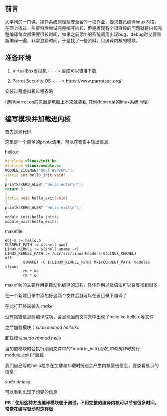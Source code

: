 ## 前言

大学狗的一门课，操作系统原理及安全留的一项作业，要求自己编译linux内核，在网上找过一些资料后尝试完整编写内核，但是发现有个很麻烦的问题就是内核完整编译每次都需要很长时间，如果之前添加的系统调用出现bug，debug时又要重新编译一遍，非常浪费时间，于是找了一些资料，只编译内核的模块。

<!--more-->


## 准备环境

1. VirtualBox虚拟机 - - - > 百度可以直接下载

2. Parrot Security OS  -  -  -  >  https://www.parrotsec.org/

安装过程虚拟机过程省略

(选择parrot os的原因是电脑上本来就装着, 其他debian系的linux系统同理)



## 编写模块并加载进内核

首先是源代码

这里是一个简单的printk调用，可以在警告中输出信息

hello.c

```C++
#include <linux/init.h>
#include <linux/module.h>
MODULE_LICENSE("Dual BSD/GPL");
static int hello_init(void)
{
printk(KERN_ALERT "Hello enter\n");
return 0;
}
static void hello_exit(void)
{
printk(KERN_ALERT "Hello exit\n");
}
module_init(hello_init);
module_exit(hello_exit);
```

makefile

```
obj-m := hello.o
CURRENT_PATH := $(shell pwd)
LINUX_KERNEL := $(shell uname -r)
LINUX_KERNEL_PATH := /usr/src/linux-headers-$(LINUX_KERNEL)
all:
        $(MAKE) -C $(LINUX_KERNEL_PATH) M=$(CURRENT_PATH) modules
clean:
        rm *.ko
        rm *.o
```

makefile的主要作用是自动化编译的过程，具体作用以及语法可以百度找到很多

在一个新建目录中添加好这两个文件后就可以在该目录下编译了

在此打开终端输入 *make*

没有报错信息则编译成功，会发现当前文件夹中出现了hello.ko hello.o等文件

之后加载模块：*sudo insmod hello.ko*

卸载模块:*sudo rmmod hello*

当加载模块时会执行刚刚文件中的*module_init()*函数,卸载模块时执行*module_exit()*函数

我们自己写的hello程序在加载和卸载时分别会产生内核警告信息，要查看显示的信息：

*sudo dmesg*



可以看到出现了想要的信息

**PS：使用这种方法编译模块便于调试，不用完整的编译内核可以节省很多时间，常常在编写驱动时这样做**